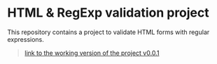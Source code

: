 # HTML & RegExp validation project

This repository contains a project to validate HTML forms with regular expressions.

>[link to the working version of the project v0.0.1](https://i-potashov.github.io/form/)
